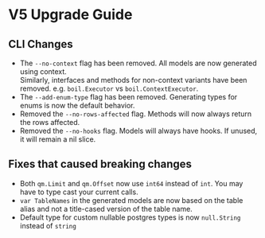 # V5 Upgrade Guide

## CLI Changes

* The `--no-context` flag has been removed. All models are now generated using context.  
    Similarly, interfaces and methods for non-context variants have been removed.
    e.g. `boil.Executor` vs `boil.ContextExecutor`.
* The `--add-enum-type` flag has been removed. Generating types for enums is now the default behavior.
* Removed the `--no-rows-affected` flag. Methods will now always return the rows affected.
* Removed the `--no-hooks` flag. Models will always have hooks. If unused, it will remain a nil slice.

## Fixes that caused breaking changes

* Both `qm.Limit` and `qm.Offset` now use `int64` instead of `int`. You may have to type cast your current calls.
* `var TableNames` in the generated models are now based on the table alias and not a title-cased version of the table name.
* Default type for custom nullable postgres types is now `null.String` instead of `string`

